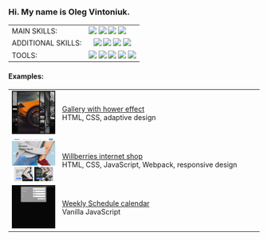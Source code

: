 ### Hi. My name is Oleg Vintoniuk.

<table>
  <tboby>
    <tr>
      <td>
        MAIN SKILLS:
      </td>
      <td>
        <img src="https://img.shields.io/badge/HTML-555555.svg?&style=flat-square&logo=html5" /> <img src="https://img.shields.io/badge/CSS-555555.svg?&style=flat-square&logo=css3" /> <img src="https://img.shields.io/badge/JavaScript-555555.svg?&style=flat-square&logo=javascript" /> <img src="https://img.shields.io/badge/React.js-555555.svg?&style=flat-square&logo=react" />
      </td>
    </tr>
    <tr>
      <td>
        ADDITIONAL SKILLS:
      </td>
      <td style="text-align: center">
        <img src="https://img.shields.io/badge/Node.js-555555.svg?&style=flat-square&logo=node.js" /> <img src="https://img.shields.io/badge/npm-555555.svg?&style=flat-square&logo=npm" /> <img src="https://img.shields.io/badge/MongoDB-555555.svg?&style=flat-square&logo=mongodb" /> <img src="https://img.shields.io/badge/Express.js-555555.svg?&style=flat-square&logo=express" />
      </td>
    </tr>
    <tr>
      <td>
        TOOLS:
      </td>
      <td>
        <img src="https://img.shields.io/badge/VS code-555555.svg?&style=flat-square&logo=visualstudiocode" /> <img src="https://img.shields.io/badge/Github-555555.svg?&style=flat-square&logo=github" /> <img src="https://img.shields.io/badge/Chrome DEV tools-555555.svg?&style=flat-square&logo=googlechrome" /> <img src="https://img.shields.io/badge/Webpack-555555.svg?&style=flat-square&logo=webpack" /> <img src="https://img.shields.io/badge/Figma-555555.svg?&style=flat-square&logo=figma" />
      </td>
    </tr>
  </tbody>
</table>

#### Examples:

<table>
  <tbody>
    <tr>
      <td width="20%">
        <img src="https://github.com/zion86/zion86/blob/main/assets/images/hover-slider.jpg" />
      </td>
      <td>
        <a target="_blank" href="https://zion86.github.io/portfolio/cards-gallery-with-hover-effect/index.html">Gallery with hower effect</a>
        <br/>
        HTML, CSS, adaptive design
      </td>
    </tr>
    <tr>
      <td width="20%">
        <img src="https://github.com/zion86/zion86/blob/main/assets/images/willberries-internet-store.jpg" />
      </td>
      <td>
        <a target="_blank" href="https://zion86.github.io/portfolio/Willberries/dist/index.html">Willberries internet shop</a>
        <br/>
        HTML, CSS, JavaScript, Webpack, responsive design
      </td>
    </tr>
      <tr>
        <td width="20%">
          <img src="https://github.com/zion86/zion86/blob/main/assets/images/js-organizer.jpg" />
        </td>
        <td>
          <a target="_blank" href="https://zion86.github.io/js-portfolio/events-calendar/dist/index.html">Weekly Schedule calendar</a>
        <br/>
        Vanilla JavaScript
      </td>
    </tr>
  </tbody>
</table>

<!--
**zion86/zion86** is a ✨ _special_ ✨ repository because its `README.md` (this file) appears on your GitHub profile.

Here are some ideas to get you started:

- 🔭 I’m currently working on ...
- 🌱 I’m currently learning ...
- 👯 I’m looking to collaborate on ...
- 🤔 I’m looking for help with ...
- 💬 Ask me about ...
- 📫 How to reach me: ...
- 😄 Pronouns: ...
- ⚡ Fun fact: ...
-->
